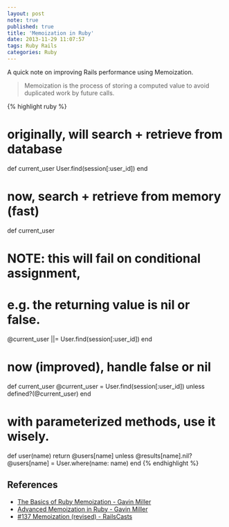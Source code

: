 ```yaml
---
layout: post
note: true
published: true
title: 'Memoization in Ruby'
date: 2013-11-29 11:07:57
tags: Ruby Rails
categories: Ruby
---
```


A quick note on improving Rails performance using Memoization.

> Memoization is the process of storing a computed value to avoid duplicated work by future calls.

{% highlight ruby %}
# originally, will search + retrieve from database
def current_user
  User.find(session[:user_id])
end

# now, search + retrieve from memory (fast)
def current_user
  # NOTE: this will fail on conditional assignment,
  #       e.g. the returning value is nil or false.
  @current_user ||= User.find(session[:user_id])
end

# now (improved), handle false or nil
def current_user
  @current_user = User.find(session[:user_id]) unless defined?(@current_user)
end

# with parameterized methods, use it wisely.
def user(name)
    return @users[name] unless @results[name].nil?
    @users[name] = User.where(name: name)
end
{% endhighlight %}

## References

- [The Basics of Ruby Memoization - Gavin Miller](http://gavinmiller.io/2013/basics-of-ruby-memoization/)
- [Advanced Memoization in Ruby - Gavin Miller](http://gavinmiller.io/2013/advanced-memoization-in-ruby/)
- [#137 Memoization (revised) - RailsCasts](http://railscasts.com/episodes/137-memoization-revised)
